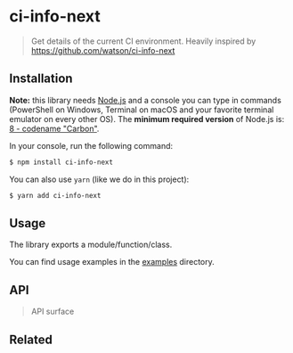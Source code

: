 # ci-info-next

<!-- ![](https://img.shields.io/github/license/niktekusho/ci-info-next.svg) [![](https://img.shields.io/npm/v/ci-info-next.svg)](https://www.npmjs.com/package/ci-info-next) [![Build Status](https://travis-ci.org/niktekusho/ci-info-next.svg?branch=master)](https://travis-ci.org/niktekusho/ci-info-next) [![](https://img.shields.io/node/v/ci-info-next.svg)](https://www.npmjs.com/package/ci-info-next) [![XO code style](https://img.shields.io/badge/code_style-XO-5ed9c7.svg)](https://github.com/sindresorhus/xo) [![Maintainability](https://api.codeclimate.com/v1/badges/744538fb7227c1a86bea/maintainability)](https://codeclimate.com/github/niktekusho/ci-info-next/maintainability) [![](https://img.shields.io/bundlephobia/minzip/ci-info-next.svg)](https://bundlephobia.com/result?p=ci-info-next) -->

> Get details of the current CI environment. Heavily inspired by https://github.com/watson/ci-info-next

## Installation

**Note:** this library needs [Node.js](https://nodejs.org/) and a console you can type in commands (PowerShell on Windows, Terminal on macOS and your favorite terminal emulator on every other OS). The **minimum required version** of Node.js is: [8 - codename "Carbon"](https://github.com/nodejs/Release#release-schedule).

In your console, run the following command:

```sh
$ npm install ci-info-next
```

You can also use `yarn` (like we do in this project):

```sh
$ yarn add ci-info-next
```

## Usage

The library exports a module/function/class.

You can find usage examples in the [examples](examples/) directory.

## API

> API surface

## Related

<!-- -   [CLI application](https://github.com/niktekusho/ci-info-next-cli). -->
